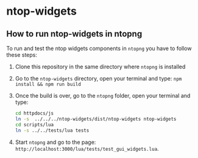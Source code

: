# ntop-widgets

## How to run ntop-widgets in ntopng

To run and test the ntop widgets components in `ntopng` you have to follow these steps:

1. Clone this repository in the same directory where `ntopng` is installed
2. Go to the `ntop-widgets` directory, open your terminal and type: `npm install && npm run build`
3. Once the build is over, go to the `ntopng` folder, open your terminal and type:

    ```bash
    cd httpdocs/js
    ln -s  ../../../ntop-widgets/dist/ntop-widgets ntop-widgets
    cd scripts/lua
    ln -s ../../tests/lua tests
    ```

4. Start `ntopng` and go to the page: `http://localhost:3000/lua/tests/test_gui_widgets.lua`.
